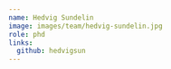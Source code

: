 ```yaml
---
name: Hedvig Sundelin
image: images/team/hedvig-sundelin.jpg
role: phd
links:
  github: hedvigsun
---
```

